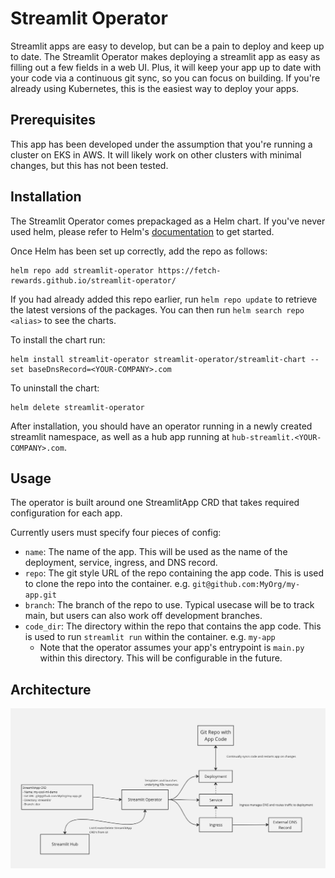 # Streamlit Operator

Streamlit apps are easy to develop, but can be a pain to deploy and keep up to date. The Streamlit Operator makes deploying a streamlit
app as easy as filling out a few fields in a web UI. Plus, it will keep your app up to date with your code via a continuous git sync, so you can focus on building.
If you're already using Kubernetes, this is the easiest way to deploy your apps.

## Prerequisites

This app has been developed under the assumption that you're running a cluster on EKS in AWS. It will likely work on other clusters
with minimal changes, but this has not been tested.

## Installation

The Streamlit Operator comes prepackaged as a Helm chart.  If you've never used helm, please refer to
Helm's [documentation](https://helm.sh/docs) to get started.

Once Helm has been set up correctly, add the repo as follows:

    helm repo add streamlit-operator https://fetch-rewards.github.io/streamlit-operator/

If you had already added this repo earlier, run `helm repo update` to retrieve
the latest versions of the packages.  You can then run `helm search repo
<alias>` to see the charts.

To install the chart run:

    helm install streamlit-operator streamlit-operator/streamlit-chart --set baseDnsRecord=<YOUR-COMPANY>.com

To uninstall the chart:

    helm delete streamlit-operator

After installation, you should have an operator running in a newly created streamlit namespace, as well as a hub app
running at `hub-streamlit.<YOUR-COMPANY>.com`. 

## Usage

The operator is built around one StreamlitApp CRD that takes required configuration for each app. 

Currently users must specify four pieces of config:

- `name`: The name of the app. This will be used as the name of the deployment, service, ingress, and DNS record.
- `repo`: The git style URL of the repo containing the app code. This is used to clone the repo into the container. e.g. `git@github.com:MyOrg/my-app.git`
- `branch`: The branch of the repo to use. Typical usecase will be to track main, but users can also work off development branches.
- `code_dir`: The directory within the repo that contains the app code. This is used to run `streamlit run` within the container. e.g. `my-app` 
  - Note that the operator assumes your app's entrypoint is `main.py` within this directory. This will be configurable in the future.

## Architecture

![Architecture](docs/imgs/architecture.png)
